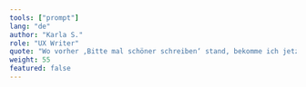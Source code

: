 ```yaml
---
tools: ["prompt"]
lang: "de"
author: "Karla S."
role: "UX Writer"
quote: "Wo vorher ‚Bitte mal schöner schreiben‘ stand, bekomme ich jetzt präzise, wiederholbare Prompts. Die Texte klingen konsistent – und das Team spart Review-Runden."
weight: 55
featured: false
---
```

